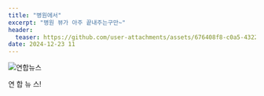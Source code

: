 ```yaml
---
title: "병원에서"
excerpt: "병원 뷰가 아주 끝내주는구만~"
header:
  teaser: https://github.com/user-attachments/assets/676408f8-c0a5-4322-9730-ae403c008a27
date: 2024-12-23 11
---
```


![연합뉴스](https://github.com/user-attachments/assets/676408f8-c0a5-4322-9730-ae403c008a27)

연 합 뉴 스!